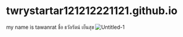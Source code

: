 # twrystartar121212221121.github.io
my name is tawanrat 
ชื่อ ธวัลรัตน์ เย็นสุข
![Untitled-1](https://user-images.githubusercontent.com/71813166/94125326-6a3ef000-fe80-11ea-9d6d-f4353414333a.jpg)

